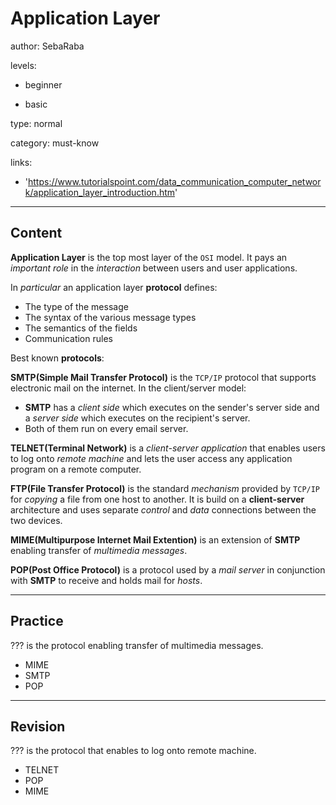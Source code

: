 # Application Layer
author: SebaRaba

levels:

  - beginner

  - basic

type: normal

category: must-know

links:

  - 'https://www.tutorialspoint.com/data_communication_computer_network/application_layer_introduction.htm'

---
## Content

**Application Layer** is the top most layer of the `OSI` model. It pays an *important role* in the *interaction* between users and user applications.

In *particular* an application layer **protocol** defines:
- The type of the message
- The syntax of the various message types
- The semantics of the fields
- Communication rules  

Best known **protocols**:

**SMTP(Simple Mail Transfer Protocol)** is the `TCP/IP` protocol that supports electronic mail on the internet. In the client/server model:
- **SMTP** has a *client side* which executes on the sender's server side and a *server side* which executes on the recipient's server.
- Both of them run on every email server.

**TELNET(Terminal Network)** is a *client-server application* that enables users to log onto *remote machine* and lets the user access any application program on a remote computer.

**FTP(File Transfer Protocol)** is the standard *mechanism* provided by `TCP/IP` for *copying* a file from one host to another. It is build on a **client-server** architecture and uses separate *control* and *data* connections between the two devices.

**MIME(Multipurpose Internet Mail Extention)** is an extension of **SMTP** enabling transfer of *multimedia messages*.

**POP(Post Office Protocol)** is a protocol used by a *mail server* in conjunction with **SMTP** to receive and holds mail for *hosts*.

---
## Practice

??? is the protocol enabling transfer of multimedia messages.

* MIME
* SMTP
* POP

---
## Revision

??? is the protocol that enables to log onto remote machine.

* TELNET
* POP
* MIME
